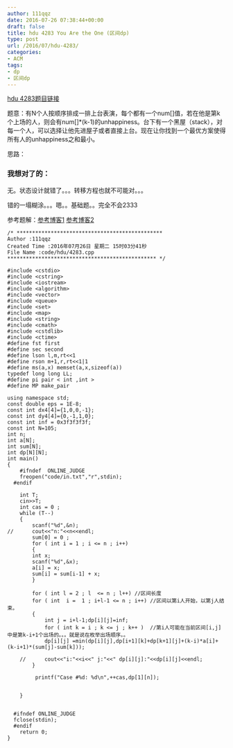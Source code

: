 ```yaml
---
author: 111qqz
date: 2016-07-26 07:38:44+00:00
draft: false
title: hdu 4283 You Are the One (区间dp)
type: post
url: /2016/07/hdu-4283/
categories:
- ACM
tags:
- dp
- 区间dp
---
```


[hdu 4283题目链接](http://acm.hdu.edu.cn/showproblem.php?pid=4283)

题意：有N个人按顺序排成一排上台表演，每个都有一个num[]值，若在他是第k个上场的人，则会有num[]*(k-1)的unhappiness。台下有一个黑屋（stack），对每一个人，可以选择让他先进屋子或者直接上台。现在让你找到一个最优方案使得所有人的unhappiness之和最小。

思路：


### 我想对了的：


无。状态设计就错了。。。转移方程也就不可能对。。。

错的一塌糊涂。。。嗯。。基础题。。完全不会2333

参考题解：[参考博客1](http://www.cnblogs.com/kedebug/archive/2012/12/10/2811053.html)
[参考博客2](http://blog.csdn.net/R1986799047/article/details/50639640)

 

    
    /* ***********************************************
    Author :111qqz
    Created Time :2016年07月26日 星期二 15时03分41秒
    File Name :code/hdu/4283.cpp
    ************************************************ */
    
    #include <cstdio>
    #include <cstring>
    #include <iostream>
    #include <algorithm>
    #include <vector>
    #include <queue>
    #include <set>
    #include <map>
    #include <string>
    #include <cmath>
    #include <cstdlib>
    #include <ctime>
    #define fst first
    #define sec second
    #define lson l,m,rt<<1
    #define rson m+1,r,rt<<1|1
    #define ms(a,x) memset(a,x,sizeof(a))
    typedef long long LL;
    #define pi pair < int ,int >
    #define MP make_pair
    
    using namespace std;
    const double eps = 1E-8;
    const int dx4[4]={1,0,0,-1};
    const int dy4[4]={0,-1,1,0};
    const int inf = 0x3f3f3f3f;
    const int N=105;
    int n;
    int a[N];
    int sum[N];
    int dp[N][N];
    int main()
    {
    	#ifndef  ONLINE_JUDGE 
    	freopen("code/in.txt","r",stdin);
      #endif
    
    	int T;
    	cin>>T;
    	int cas = 0 ;
    	while (T--)
    	{
    	    scanf("%d",&n);
    //	    cout<<"n:"<<n<<endl;
    	    sum[0] = 0 ;
    	    for ( int i = 1 ; i <= n ; i++)
    	    {
    		int x;
    		scanf("%d",&x);
    		a[i] = x;
    		sum[i] = sum[i-1] + x;
    	    }
    
    	    for ( int l = 2 ; l  <= n ; l++) //区间长度
    		for ( int  i =  1 ; i+l-1 <= n ; i++) //区间以第i人开始，以第j人结束。
    		{
    		    int j = i+l-1;dp[i][j]=inf;
    		    for ( int k = i ; k <= j ; k++ )  //第i人可能在当前区间[i,j]中是第k-i+1个出场的。。。就是说在枚举出场顺序。。
    			dp[i][j] =min(dp[i][j],dp[i+1][k]+dp[k+1][j]+(k-i)*a[i]+(k-i+1)*(sum[j]-sum[k]));
    
    	//	    cout<<"i:"<<i<<" j:"<<" dp[i][j]:"<<dp[i][j]<<endl;
    		}
    
    	     printf("Case #%d: %d\n",++cas,dp[1][n]);  
    
    
    	}
    
    
      #ifndef ONLINE_JUDGE  
      fclose(stdin);
      #endif
        return 0;
    }
    



